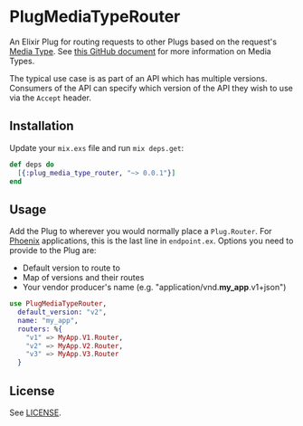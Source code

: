 # PlugMediaTypeRouter

An Elixir Plug for routing requests to other Plugs based on the request's
[Media Type][1]. See [this GitHub document][2] for more information on Media
Types.

The typical use case is as part of an API which has multiple versions.
Consumers of the API can specify which version of the API they wish to use via
the `Accept` header.

## Installation

Update your `mix.exs` file and run `mix deps.get`:

```elixir
def deps do
  [{:plug_media_type_router, "~> 0.0.1"}]
end
```

## Usage

Add the Plug to wherever you would normally place a `Plug.Router`. For
[Phoenix][3] applications, this is the last line in `endpoint.ex`. Options you
need to provide to the Plug are:

* Default version to route to
* Map of versions and their routes
* Your vendor producer's name (e.g. "application/vnd.**my_app**.v1+json")

```elixir
use PlugMediaTypeRouter,
  default_version: "v2",
  name: "my_app",
  routers: %{
    "v1" => MyApp.V1.Router,
    "v2" => MyApp.V2.Router,
    "v3" => MyApp.V3.Router
  }
```

## License

See [LICENSE](LICENSE).

[1]: https://en.wikipedia.org/wiki/Media_type
[2]: https://developer.github.com/v3/media/
[3]: http://www.phoenixframework.org
